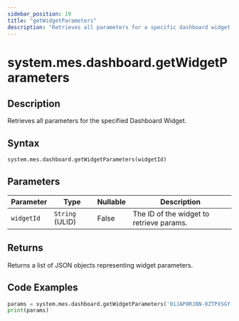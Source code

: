 ```yaml
---
sidebar_position: 19
title: "getWidgetParameters"
description: "Retrieves all parameters for a specific dashboard widget."
---
```


# system.mes.dashboard.getWidgetParameters

## Description

Retrieves all parameters for the specified Dashboard Widget.

## Syntax

```python
system.mes.dashboard.getWidgetParameters(widgetId)
```

## Parameters

| Parameter  | Type            | Nullable | Description                              |
|------------|-----------------|----------|------------------------------------------|
| `widgetId` | `String` (ULID) | False    | The ID of the widget to retrieve params. |

## Returns

Returns a list of JSON objects representing widget parameters.

## Code Examples

```python
params = system.mes.dashboard.getWidgetParameters('01JAP8RJBN-8ZTPXSGY-J9GSDPE1')
print(params)
```
